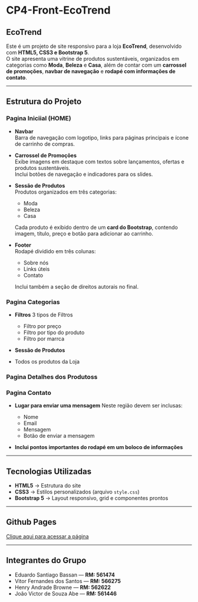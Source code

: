 # CP4-Front-EcoTrend
## EcoTrend

Este é um projeto de site responsivo para a loja **EcoTrend**, desenvolvido com **HTML5, CSS3 e Bootstrap 5**.  
O site apresenta uma vitrine de produtos sustentáveis, organizados em categorias como **Moda**, **Beleza** e **Casa**, além de contar com um **carrossel de promoções**, **navbar de navegação** e **rodapé com informações de contato**.

---

## Estrutura do Projeto
### Pagina Iniciial (HOME)

- **Navbar**  
  Barra de navegação com logotipo, links para páginas principais e ícone de carrinho de compras.

- **Carrossel de Promoções**  
  Exibe imagens em destaque com textos sobre lançamentos, ofertas e produtos sustentáveis.  
  Inclui botões de navegação e indicadores para os slides.

- **Sessão de Produtos**  
  Produtos organizados em três categorias:
  - Moda
  - Beleza
  - Casa  

  Cada produto é exibido dentro de um **card do Bootstrap**, contendo imagem, título, preço e botão para adicionar ao carrinho.

- **Footer**  
  Rodapé dividido em três colunas:
  - Sobre nós  
  - Links úteis  
  - Contato  

  Inclui também a seção de direitos autorais no final.

### Pagina Categorias

- **Filtros**
  3 tipos de Filtros
  - Filtro por preço
  - Filtro por tipo do produto
  - Filtro por marrca

 - **Sessão de Produtos**  

- Todos os produtos da Loja

### Pagina Detalhes dos Produtoss

### Pagina Contato

- **Lugar para enviar uma mensagem**
  Neste região devem ser inclusas:
  - Nome
  - Email
  - Mensagem
  - Botão de enviar a mensagem

- **Inclui pontos importantes do rodapé em um boloco de informações**

---

## Tecnologias Utilizadas

- **HTML5** → Estrutura do site  
- **CSS3** → Estilos personalizados (arquivo `style.css`)  
- **Bootstrap 5** → Layout responsivo, grid e componentes prontos  

---

## Github Pages

[Clique aqui para acessar a página](https://mrjoaoabe.github.io/CP4-Front-EcoTrend/)

---

## Integrantes do Grupo

- Eduardo Santiago Bassan — **RM: 561474**
- Vitor Fernandes dos Santos — **RM: 566275**
- Henry Andrade Browne — **RM: 562622**
- João Victor de Souza Abe — **RM: 561446**
